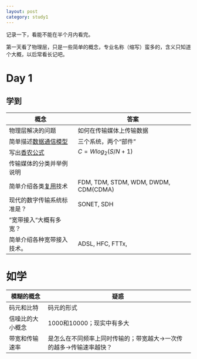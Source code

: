 ```yaml
---
layout: post
category: study1
---
```


记录一下，看能不能在半个月内看完。

第一天看了物理层，只是一些简单的概念，专业名称（缩写）蛮多的，含义只知道个大概，以后常看长记吧。

# Day 1

## 学到

| 概念                        | 答案                                 |
| --------------------------- | ------------------------------------ |
| 物理层解决的问题            | 如何在传输媒体上传输数据             |
| 简单描述<u>数据通信模型</u> | 三个系统，两个“部件”                 |
| 写出<u>香农公式</u>         | $C=Wlog_2(S/N + 1)$                  |
| 传输媒体的分类并举例说明    |                                      |
| 简单介绍各类<u>复用</u>技术 | FDM, TDM, STDM, WDM, DWDM, CDM(CDMA) |
| 现代的数字传输系统标准是？  | SONET, SDH                           |
| ”宽带接入“大概有多宽？      |                                      |
| 简单介绍各种宽带接入技术。  | ADSL, HFC, FTTx,                     |

# 如学

| 模糊的概念       | 疑惑                                                         |
| ---------------- | ------------------------------------------------------------ |
| 码元和比特       | 码元的形式                                                   |
| 信噪比的大小概念 | 1000和10000；现实中有多大                                    |
| 带宽和传输速率   | 是怎么在不同频率上同时传输的；带宽越大->一次传的越多->传输速率越快？ |



